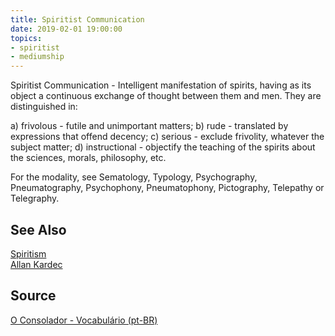 ```yaml
---
title: Spiritist Communication
date: 2019-02-01 19:00:00
topics:
- spiritist
- mediumship
---
```


Spiritist Communication - Intelligent manifestation of spirits, having as its object a 
continuous exchange of thought between them and men. They are distinguished in: 

a) frivolous - futile and unimportant matters; 
b) rude - translated by expressions that offend decency; 
c) serious - exclude frivolity, whatever the subject matter; 
d) instructional - objectify the teaching of the spirits about the sciences, morals, philosophy, etc. 

For the modality, see Sematology, Typology, Psychography, Pneumatography, Psychophony, Pneumatophony, Pictography, Telepathy or Telegraphy.


## See Also
[Spiritism](/spiritism)  
[Allan Kardec](/bio/allan-kardec)  

## Source
[O Consolador - Vocabulário (pt-BR)](http://www.oconsolador.com.br/linkfixo/vocabulario/principal.html)

